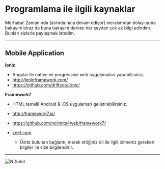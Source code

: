 Programlama ile ilgili kaynaklar
===================


Merhaba! Zamanında (aslında hala devam ediyor)  merakımdan dolayı şuna bakayım biraz da buna bakayım derken her şeyden çok az bilgi edindim. Bunları sizlerle paylaşmak istedim.

----------

**Mobile Application**
-------------
**ionic**

  - Angular ile native ve progressive web uygulamaları yapabilirsiniz.
  - http://ionicframework.com/
  - https://github.com/driftyco/ionic/

**Framework7**

- HTML temelli Android & iOS uygulamarı geliştirebilirsiniz.
- http://framework7.io/
- https://github.com/nolimits4web/framework7/

- [zeef.com](https://zeef.com/)
    - Üstte bulunan bağlantı, merak ettiğiniz dil ile ilgili bilmeniz gereken bilgiler ile size bilgilendirir.
 
-------------

    
![N|Solid](https://cldup.com/dTxpPi9lDf.thumb.png)
